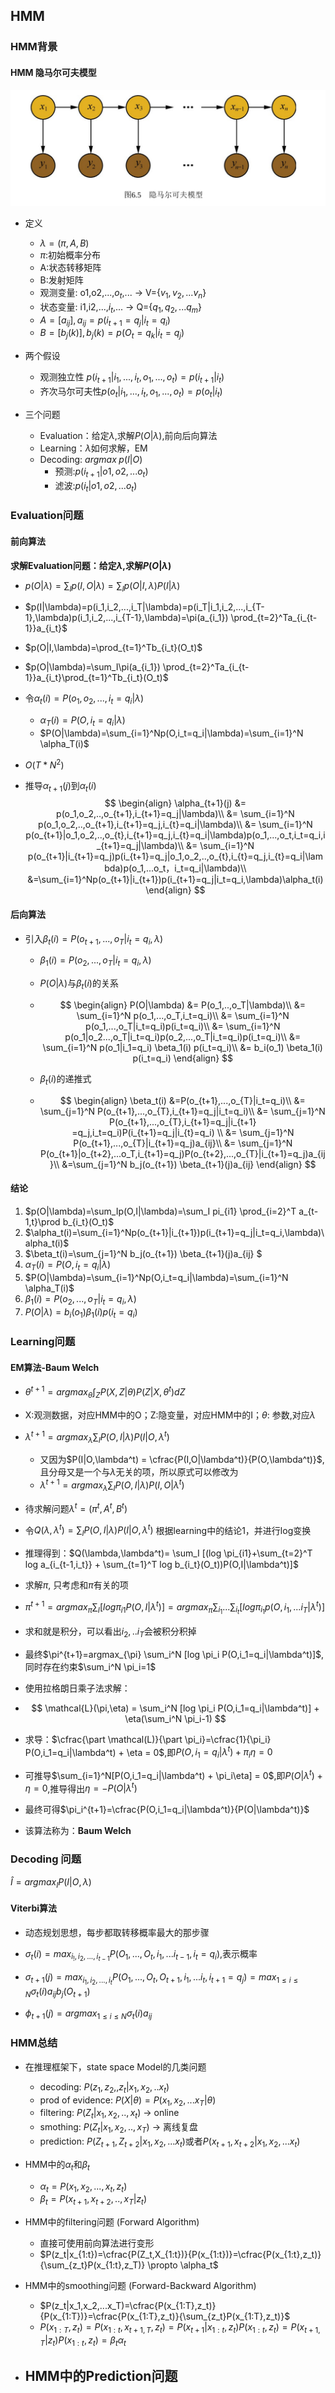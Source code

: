 ## HMM

### HMM背景

#### HMM 隐马尔可夫模型

![img](../ML/概率图模型/img/hmc.png)

- 定义
  - $\lambda = (\pi,A,B)$
  - $\pi$:初始概率分布
  - A:状态转移矩阵
  - B:发射矩阵
  -  观测变量: o1,o2,...,$o_t$​,... $\rightarrow$​ V={$v_1,v_2,...v_n$​​}
  -  状态变量: i1,i2,...,$i_t$​,... $\rightarrow$​ Q={$q_1,q_2,...q_m$​​​}
  - $A=[a_{ij}],a_{ij}=p(i_{t+1}=q_j|i_t=q_i)$
  - $B=[b_j(k)],b_j(k)=p(O_t=q_k|i_t=q_j)$​​

- 两个假设
  - 观测独立性 $p(i_{t+1}|i_{1},...,i_{t},o_1,...,o_t)=p(i_{t+1}|i_t)$
  - 齐次马尔可夫性$p(o_{t}|i_{1},...,i_{t},o_1,...,o_t)=p(o_{t}|i_t)$

- 三个问题
  - Evaluation：给定$\lambda$,求解$P(O|\lambda)$,前向后向算法
  - Learning：$\lambda$如何求解，EM
  - Decoding: $argmax\;p(I|O)$​
    - 预测:$p(i_{t+1}|o1,o2,...o_t)$
    - 滤波:$p(i_{t}|o1,o2,...o_t)$

### Evaluation问题

#### 前向算法

**求解Evaluation问题：给定$\lambda$,求解$P(O|\lambda)$**

- $p(O|\lambda)=\sum_Ip(I,O|\lambda) = \sum_Ip(O|I,\lambda)P(I|\lambda)$​
- $p(I|\lambda)=p(i_1,i_2,...,i_T|\lambda)=p(i_T|i_1,i_2,...,i_{T-1},\lambda)p(i_1,i_2,...,i_{T-1},\lambda)=\pi(a_{i_1}) \prod_{t=2}^Ta_{i_{t-1}}a_{i_t}$​
- $p(O|I,\lambda)=\prod_{t=1}^Tb_{i_t}(O_t)$
- $p(O|\lambda)=\sum_I\pi(a_{i_1}) \prod_{t=2}^Ta_{i_{t-1}}a_{i_t}\prod_{t=1}^Tb_{i_t}(O_t)$​
- 令$\alpha_t(i)=P(o_1,o_2,...,i_t=q_i|\lambda)$
  - $\alpha_T(i)=P(O,i_t=q_i|\lambda)$
  - $P(O|\lambda)=\sum_{i=1}^Np(O,i_t=q_i|\lambda)=\sum_{i=1}^N \alpha_T(i)$​
- $O(T*N^2)$
  
- 推导$\alpha_{t+1}(j)$到$\alpha_{t}(i)$
  $$
  \begin{align}
  \alpha_{t+1}(j)
  &= p(o_1,o_2,..,o_{t+1},i_{t+1}=q_j|\lambda)\\
  &= \sum_{i=1}^N p(o_1,o_2,..,o_{t+1},i_{t+1}=q_j,i_{t}=q_i|\lambda)\\
  &= \sum_{i=1}^N p(o_{t+1}|o_1,o_2,..,o_{t},i_{t+1}=q_j,i_{t}=q_i|\lambda)p(o_1,...,o_t,i_t=q_i,i_{t+1}=q_j|\lambda)\\
  &= \sum_{i=1}^N p(o_{t+1}|i_{t+1}=q_j)p(i_{t+1}=q_j|o_1,o_2,..,o_{t},i_{t}=q_j,i_{t}=q_i|\lambda)p(o_1,...o_t，i_t=q_i|\lambda)\\
  &=\sum_{i=1}^Np(o_{t+1}|i_{t+1})p(i_{t+1}=q_j|i_t=q_i,\lambda)\alpha_t(i)
  \end{align}
  $$
  

#### 后向算法

- 引入$\beta_t(i)=P(o_{t+1},...,o_{T}|i_t=q_i,\lambda)$​

  - $\beta_1(i)=P(o_{2},...,o_{T}|i_t=q_i,\lambda)$

  - $P(O|\lambda)$与$\beta_t(i)$​的关系

  - $$
    \begin{align}
    P(O|\lambda)
    &= P(o_1,..,o_T|\lambda)\\
    &= \sum_{i=1}^N p(o_1,...,o_T,i_t=q_i)\\
    &= \sum_{i=1}^N p(o_1,...,o_T|i_t=q_i)p(i_t=q_i)\\
    &= \sum_{i=1}^N p(o_1|o_2...,o_T|i_t=q_i)p(o_2,...,o_T|i_t=q_i)p(i_t=q_i)\\
    &= \sum_{i=1}^N p(o_1|i_1=q_i) \beta_1(i) p(i_t=q_i)\\
    &= b_i(o_1) \beta_1(i) p(i_t=q_i)
    \end{align}
    $$

  - $\beta_{t}(i)$​的递推式

  - $$
    \begin{align}
    \beta_t(i)
    &=P(o_{t+1},...,o_{T}|i_t=q_i)\\
    &= \sum_{j=1}^N P(o_{t+1},...,o_{T},i_{t+1}=q_j|i_t=q_i)\\
    &= \sum_{j=1}^N P(o_{t+1},...,o_{T},i_{t+1}=q_j|i_{t+1} =q_j,i_t=q_i)P(i_{t+1}=q_j|i_{t}=q_i) \\
    &= \sum_{j=1}^N P(o_{t+1},...,o_{T}|i_{t+1}=q_j)a_{ij}\\
    &= \sum_{j=1}^N P(o_{t+1}|o_{t+2},...o_T,i_{t+1}=q_j)P(o_{t+2},...,o_{T}|i_{t+1}=q_j)a_{ij}\\
    &=\sum_{j=1}^N b_j(o_{t+1}) \beta_{t+1}(j)a_{ij} 
    \end{align}
    $$

    

#### 结论 

1. $p(O|\lambda)=\sum_Ip(O,I|\lambda)=\sum_I pi_{i1} \prod_{i=2}^T a_{t-1,t}\prod b_{i_t}(O_t)$
2. $\alpha_t(i)=\sum_{i=1}^Np(o_{t+1}|i_{t+1})p(i_{t+1}=q_j|i_t=q_i,\lambda)\alpha_t(i)$
3. $\beta_t(i)=\sum_{j=1}^N b_j(o_{t+1}) \beta_{t+1}(j)a_{ij} $
4. $\alpha_T(i)=P(O,i_t=q_i|\lambda)$
5. $P(O|\lambda)=\sum_{i=1}^Np(O,i_t=q_i|\lambda)=\sum_{i=1}^N \alpha_T(i)$
6. $\beta_1(i)=P(o_{2},...,o_{T}|i_t=q_i,\lambda)$
7. $P(O|\lambda)= b_i(o_1) \beta_1(i) p(i_t=q_i)$

### Learning问题

#### EM算法-Baum Welch

- $\theta^{t+1} = argmax_{\theta} \int_Z P(X,Z|\theta) P (Z|X,\theta^{t})dZ$

- X:观测数据，对应HMM中的O；Z:隐变量，对应HMM中的I；$\theta$: 参数,对应$\lambda$

- $\lambda^{t+1}=argmax_{\lambda} \sum_I P(O,I|\lambda)P(I|O,\lambda^{t})$
  - 又因为$P(I|O,\lambda^t) = \cfrac{P(I,O|\lambda^t)}{P(O,\lambda^t)}$,且分母又是一个与$\lambda$无关的项，所以原式可以修改为
  - $\lambda^{t+1}=argmax_{\lambda} \sum_I P(O,I|\lambda)P(I,O|\lambda^{t})$

- 待求解问题$\lambda^t=(\pi^t,A^t,B^t)$

- 令$Q(\lambda,\lambda^t)= \sum_I P(O,I|\lambda)P(I|O,\lambda^{t})$ 根据learning中的结论1，并进行log变换

- 推理得到：$Q(\lambda,\lambda^t)= \sum_I [(log \pi_{i1}+\sum_{t=2}^T log a_{i_{t-1,i_t}} + \sum_{t=1}^T log b_{i_t}(O_t))P(O,I|\lambda^t)]$

- 求解$\pi$, 只考虑和$\pi$有关的项

- $\pi^{t+1}=argmax_{\pi} \sum_I[log \pi_{i1} P(O,I|\lambda^t)] = argmax_{\pi} \sum_{i_1} ...\sum_{i_t} [log \pi_{i_1} p(O,i_1,...i_T|\lambda^{t})]$

- 求和就是积分，可以看出$i_2,..i_T$会被积分积掉 

- 最终$\pi^{t+1}=argmax_{\pi} \sum_i^N [log \pi_i P(O,i_1=q_i|\lambda^t)]$,同时存在约束$\sum_i^N \pi_i=1$

- 使用拉格朗日乘子法求解：

-  
  $$
  \mathcal{L}(\pi,\eta) = \sum_i^N [log \pi_i P(O,i_1=q_i|\lambda^t)] + \eta(\sum_i^N \pi_i-1)
  $$

- 求导：$\cfrac{\part \mathcal(L)}{\part \pi_i}=\cfrac{1}{\pi_i} P(O,i_1=q_i|\lambda^t) + \eta = 0$,即$P(O,i_1=q_i|\lambda^t) + \pi_i\eta = 0$

- 可推导$\sum_{i=1}^N[P(O,i_1=q_i|\lambda^t) + \pi_i\eta] = 0$,即$P(O|\lambda^t) + \eta = 0$,推导得出$\eta = -P(O|\lambda^t)$

- 最终可得$\pi_i^{t+1}=\cfrac{P(O,i_1=q_i|\lambda^t)}{P(O|\lambda^t)}$

- 该算法称为：**Baum Welch**

### Decoding 问题

$\hat{I}=argmax_IP(I|O,\lambda)$

#### Viterbi算法

- 动态规划思想，每步都取转移概率最大的那步骤

- $\sigma_t(i) = max_{i_!,i_2,...,i_{t-1}}P(O_1,...,O_t,i_1,...i_{t-1},i_t=q_i)$,表示概率
- $\sigma_{t+1}(j) = max_{i_1,i_2,...,i_{t}}P(O_1,...,O_t,O_{t+1},i_1,...i_{t},i_{t+1}=q_j)=max_{1\le i \le N} \sigma_t(i)a_{ij}b_j(O_{t+1})$

- $\phi_{t+1}(j) = argmax_{1\le i \le N} \sigma_t(i)a_{ij}$

### HMM总结

- 在推理框架下，state space Model的几类问题
  - decoding: $P(z_1,z_2,,z_t|x_1,x_2,..x_t)$
  - prod of evidence: $P(X|\theta)=P(x_1,x_2,...x_T|\theta)$
  - filtering: $P(Z_t|x_1,x_2,..,x_t)$ $\rightarrow$ online
  - smothing: $P(Z_t|x_1,x_2,..,x_T)$ $\rightarrow$ 离线复盘
  - prediction: $P(Z_{t+1},Z_{t+2}|x_1,x_2,...x_t)$或者$P(x_{t+1},x_{t+2}|x_1,x_2,...x_t)$

- HMM中的$\alpha_t$和$\beta_t$
  - $\alpha_t=P(x_1,x_2,...,x_t,z_t)$
  - $\beta_t=P(x_{t+1},x_{t+2},..,x_T|z_t)$
- HMM中的filtering问题 (Forward Algorithm)
  - 直接可使用前向算法进行变形
  - $P(z_t|x_{1:t})=\cfrac{P(Z_t,X_{1:t})}{P(x_{1:t})}=\cfrac{P(x_{1:t},z_t)}{\sum_{z_t}P(x_{1:t},z_T)} \propto \alpha_t$

- HMM中的smoothing问题 (Forward-Backward Algorithm)
  - $P(z_t|x_1,x_2,...x_T)=\cfrac{P(x_{1:T},z_t)}{P(x_{1:T})}=\cfrac{P(x_{1:T},z_t)}{\sum_{z_t}P(x_{1:T},z_t)}$
  - $P(x_{1:T},z_t)=P(x_{1:t},x_{t+1,T},z_t)=P(x_{t+1}|x_{1:t},z_t)P(x_{1:t},z_t)=P(x_{t+1,T}|z_t)P(x_{1:t},z_t)=\beta_t\alpha_t$

- HMM中的Prediction问题
  - 